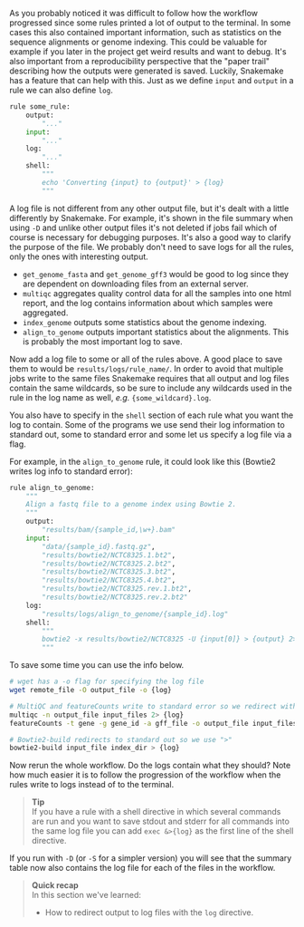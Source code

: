 As you probably noticed it was difficult to follow how the workflow progressed
since some rules printed a lot of output to the terminal. In some cases this
also contained important information, such as statistics on the sequence
alignments or genome indexing. This could be valuable for example if you later
in the project get weird results and want to debug. It's also important from
a reproducibility perspective that the "paper trail" describing how the outputs
were generated is saved. Luckily, Snakemake has a feature that can help with
this. Just as we define `input` and `output` in a rule we can also define
`log`.

```python
rule some_rule:
    output:
        "..."
    input:
        "..."
    log:
        "..."
    shell:
        """
        echo 'Converting {input} to {output}' > {log}
        """
```

A log file is not different from any other output file, but it's dealt with
a little differently by Snakemake. For example, it's shown in the file summary
when using `-D` and unlike other output files it's not deleted if jobs fail
which of course is necessary for debugging purposes. It's also a good way to
clarify the purpose of the file. We probably don't need to save logs for
all the rules, only the ones with interesting output.

* `get_genome_fasta` and `get_genome_gff3` would be good to log since they are
  dependent on downloading files from an external server.
* `multiqc` aggregates quality control data for all the samples into one html
  report, and the log contains information about which samples were aggregated.
* `index_genome` outputs some statistics about the genome indexing.
* `align_to_genome` outputs important statistics about the alignments. This is
  probably the most important log to save.

Now add a log file to some or all of the rules above. A good place to save them
to would be `results/logs/rule_name/`. In order to avoid that multiple jobs
write to the same files Snakemake requires that all output and log files contain
the same wildcards, so be sure to include any wildcards used in the rule in the
log name as well, *e.g.* `{some_wildcard}.log`.

You also have to specify in the `shell` section of each rule what you want the
log to contain. Some of the programs we use send their log information to
standard out, some to standard error and some let us specify a log file via
a flag.

For example, in the `align_to_genome` rule, it could look like this (Bowtie2
writes log info to standard error):

```python
rule align_to_genome:
    """
    Align a fastq file to a genome index using Bowtie 2.
    """
    output:
        "results/bam/{sample_id,\w+}.bam"
    input:
        "data/{sample_id}.fastq.gz",
        "results/bowtie2/NCTC8325.1.bt2",
        "results/bowtie2/NCTC8325.2.bt2",
        "results/bowtie2/NCTC8325.3.bt2",
        "results/bowtie2/NCTC8325.4.bt2",
        "results/bowtie2/NCTC8325.rev.1.bt2",
        "results/bowtie2/NCTC8325.rev.2.bt2"
    log:
        "results/logs/align_to_genome/{sample_id}.log"
    shell:
        """
        bowtie2 -x results/bowtie2/NCTC8325 -U {input[0]} > {output} 2>{log}
        """
```

To save some time you can use the info below.

```bash
# wget has a -o flag for specifying the log file
wget remote_file -O output_file -o {log}

# MultiQC and featureCounts write to standard error so we redirect with "2>"
multiqc -n output_file input_files 2> {log}
featureCounts -t gene -g gene_id -a gff_file -o output_file input_files 2>{log}

# Bowtie2-build redirects to standard out so we use ">"
bowtie2-build input_file index_dir > {log}
```

Now rerun the whole workflow. Do the logs contain what they should? Note how
much easier it is to follow the progression of the workflow when the rules write
to logs instead of to the terminal.

> **Tip** <br>
> If you have a rule with a shell directive in which several commands are run
> and you want to save stdout and stderr for all commands into the same log file
> you can add `exec &>{log}` as the first line of the shell directive.

If you run with `-D` (or `-S` for a simpler version) you will see that the
summary table now also contains the log file for each of the files in the
workflow.

> **Quick recap** <br>
> In this section we've learned:
>
> - How to redirect output to log files with the `log` directive.
